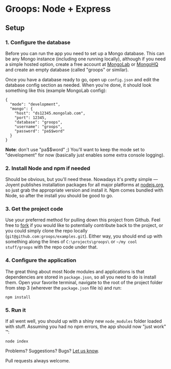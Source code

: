 # Groops: Node + Express

## Setup

### 1. Configure the database

Before you can run the app you need to set up a Mongo database. This can be any Mongo instance (including one running locally), although if you need a simple hosted option, create a free account at [MongoLab](https://mongolab.com/) or [MongoHQ](https://www.mongohq.com/) and create an empty database (called "groops" or similar).

Once you have a database ready to go, open up `config.json` and edit the database config section as needed. When you're done, it should look something like this (example MongoLab config):

    {
      "mode": "development",
      "mongo": {
        "host": "ds12345.mongolab.com",
        "port": 12345,
        "database": "groops",
        "username": "groops",
        "password": "pa$$word"
      }
    }

**Note**: don't use "pa$$word" ;)  You'll want to keep the mode set to "development" for now (basically just enables some extra console logging).

### 2. Install Node and npm if needed

Should be obvious, but you'll need these. Nowadays it's pretty simple &mdash; Joyent publishes installation packages for all major platforms at [nodejs.org](http://nodejs.org/download/), so just grab the appropriate version and install it. Npm comes bundled with Node, so after the install you should be good to go.

### 3. Get the project code

Use your preferred method for pulling down this project from Github. Feel free to [fork](https://github.com/groops/examples/fork) if you would like to potentially contribute back to the project, or you could simply clone the repo locally (`git@github.com:groops/examples.git`). Either way, you should end up with something along the lines of `C:\projects\groops\` or `~/my cool stuff/groops` with the repo code under that.

### 4. Configure the application

The great thing about most Node modules and applications is that dependencies are stored in `package.json`, so all you need to do is install them. Open your favorite terminal, navigate to the root of the project folder from step 3 (wherever the `package.json` file is) and run:

    npm install

### 5. Run it

If all went well, you should up with a shiny new `node_modules` folder loaded with stuff. Assuming you had no npm errors, the app should now "just work" &trade;:

    node index

Problems? Suggestions? Bugs? [Let us know](https://github.com/groops/examples/issues).

Pull requests always welcome.
